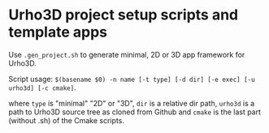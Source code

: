 # Urho3D project setup scripts and template apps

Use `.gen_project.sh` to generate minimal, 2D or 3D app framework for Urho3D.

Script usage: `$(basename $0) -n name [-t type] [-d dir] [-e exec] [-u urho3d] [-c cmake]`.

where `type` is "minimal" "2D" or "3D", `dir` is a relative dir path, `urho3d` is a path to Urho3D source tree as cloned from Github and `cmake` is the last part (without .sh) of the Cmake scripts.
